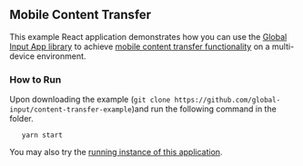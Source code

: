 ## Mobile Content Transfer
This example React application demonstrates how you can use the [Global Input App library](https://github.com/global-input/global-input-react) to achieve [mobile content transfer functionality](https://globalinput.co.uk/global-input-app/mobile-content-transfer) on a multi-device environment.

### How to Run
Upon downloading the example (```git clone https://github.com/global-input/content-transfer-example```)and run the following command in the folder.
```
   yarn start
```
You may also try the [running instance of this application](https://globalinput.co.uk/global-input-app/content-transfer). 
   
